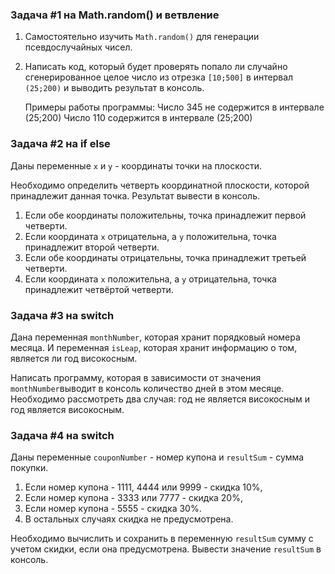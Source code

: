 ### Задача #1 на Math.random() и ветвление

1. Самостоятельно изучить `Math.random()` для генерации псевдослучайных чисел.
2. Написать код, который будет проверять попало ли случайно сгенерированное целое число из отрезка `[10;500]` в
   интервал `(25;200)` и выводить результат в консоль.


     Примеры работы программы:
     Число 345 не содержится в интервале (25;200)
     Число 110 содержится в интервале (25;200)

### Задача #2 на if else

Даны переменные `x` и `y` - координаты точки на плоскости.

Необходимо определить четверть координатной плоскости, которой принадлежит данная точка. Результат вывести в консоль.

1. Если обе координаты положительны, точка принадлежит первой четверти.
2. Если координата `x` отрицательна, а `y` положительна, точка принадлежит второй четверти.
3. Если обе координаты отрицательны, точка принадлежит третьей четверти.
4. Если координата `x` положительна, а `y` отрицательна, точка принадлежит четвёртой четверти.

### Задача #3 на switch

Дана переменная `monthNumber`, которая хранит порядковый номера месяца. И переменная `isLeap`, которая хранит
информацию о том, является ли год високосным.

Написать программу, которая в зависимости от значения `monthNumber`выводит в консоль количество дней в этом месяце.
Необходимо рассмотреть два случая: год не является високосным и год является високосным.

### Задача #4 на switch

Даны переменные `couponNumber` - номер купона и `resultSum` - сумма покупки.
1. Если номер купона - 1111, 4444 или 9999 - скидка 10%,
2. Если номер купона - 3333 или 7777 - скидка 20%,
3. Если номер купона - 5555 - скидка 30%.
4. В остальных случаях скидка не предусмотрена.

Необходимо вычислить и сохранить в переменную `resultSum` сумму с учетом скидки, если она предусмотрена.
Вывести значение `resultSum` в консоль.